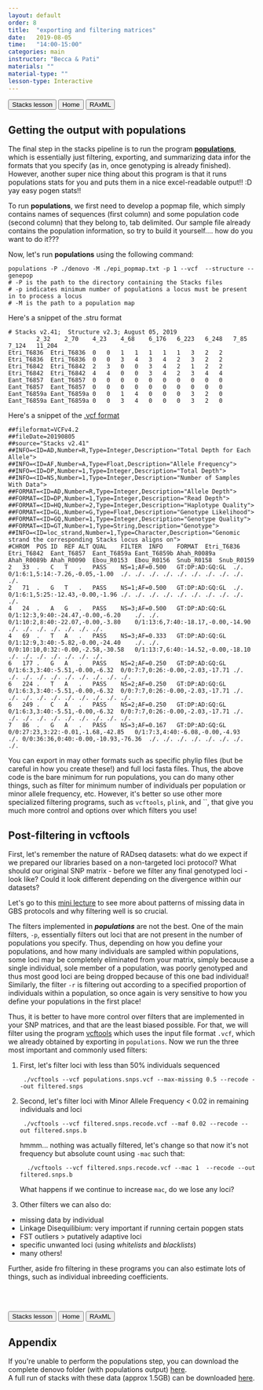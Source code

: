 ```yaml
---
layout: default
order: 8
title:  "exporting and filtering matrices"
date:   2019-08-05
time:   "14:00-15:00"
categories: main
instructor: "Becca & Pati"
materials: ""
material-type: ""
lesson-type: Interactive
---
```


<a href="https://rdtarvin.github.io/IBS2019_Genomics-of-Biodiversity/main/2019/08/05/05-stacks-epi.html"><button>Stacks lesson</button></a>		<a href="https://rdtarvin.github.io/IBS2019_Genomics-of-Biodiversity/"><button>Home</button></a>    <a href="https://rdtarvin.github.io/IBS2019_Genomics-of-Biodiversity/main/2019/08/05/09-raxml-epi.html"><button>RAxML</button></a>

Getting the output with **populations**
----

The final step in the stacks pipeline is to run the program [**populations**](http://catchenlab.life.illinois.edu/stacks/comp/populations.php), which is essentially just filtering, exporting, and summarizing data infor the formats that you specify (as in, once genotyping is already finished). However, another super nice thing about this program is that it runs populations stats for you and puts them in a nice excel-readable output!! :D yay easy pogen stats!!  

To run **populations**, we first need to develop a popmap file, which simply contains names of sequences (first column) and some population code (second column) that they belong to, tab delimited. Our sample file already contains the population information, so try to build it yourself.... how do you want to do it???

Now, let's run **populations** using the following command:

    populations -P ./denovo -M ./epi_popmap.txt -p 1 --vcf  --structure --genepop
    # -P is the path to the directory containing the Stacks files
    # -p indicates minimum number of populations a locus must be present in to process a locus
    # -M is the path to a population map
    
Here's a snippet of the .stru format

	# Stacks v2.41;  Structure v2.3; August 05, 2019
			2_32	2_70	4_23	4_68	6_176	6_223	6_248	7_85	7_124	11_204
	Etri_T6836	Etri_T6836	0	0	1	1	1	1	1	3	2	2		
	Etri_T6836	Etri_T6836	0	0	3	4	3	4	2	3	2	2		
	Etri_T6842	Etri_T6842	2	3	0	0	3	4	2	1	2	2		
	Etri_T6842	Etri_T6842	4	4	0	0	3	4	2	3	4	4		
	Eant_T6857	Eant_T6857	0	0	0	0	0	0	0	0	0	0		
	Eant_T6857	Eant_T6857	0	0	0	0	0	0	0	0	0	0		
	Eant_T6859a	Eant_T6859a	0	0	1	4	0	0	0	3	2	0		
	Eant_T6859a	Eant_T6859a	0	0	3	4	0	0	0	3	2	0		

Here's a snippet of the [.vcf format](https://samtools.github.io/hts-specs/VCFv4.2.pdf)

	##fileformat=VCFv4.2
	##fileDate=20190805
	##source="Stacks v2.41"
	##INFO=<ID=AD,Number=R,Type=Integer,Description="Total Depth for Each Allele">
	##INFO=<ID=AF,Number=A,Type=Float,Description="Allele Frequency">
	##INFO=<ID=DP,Number=1,Type=Integer,Description="Total Depth">
	##INFO=<ID=NS,Number=1,Type=Integer,Description="Number of Samples With Data">
	##FORMAT=<ID=AD,Number=R,Type=Integer,Description="Allele Depth">
	##FORMAT=<ID=DP,Number=1,Type=Integer,Description="Read Depth">
	##FORMAT=<ID=HQ,Number=2,Type=Integer,Description="Haplotype Quality">
	##FORMAT=<ID=GL,Number=G,Type=Float,Description="Genotype Likelihood">
	##FORMAT=<ID=GQ,Number=1,Type=Integer,Description="Genotype Quality">
	##FORMAT=<ID=GT,Number=1,Type=String,Description="Genotype">
	##INFO=<ID=loc_strand,Number=1,Type=Character,Description="Genomic strand the corresponding Stacks locus aligns on">
	#CHROM	POS	ID	REF	ALT	QUAL	FILTER	INFO	FORMAT	Etri_T6836	Etri_T6842	Eant_T6857	Eant_T6859a	Eant_T6859b	Ahah_R0089a	Ahah_R0089b	Ahah_R0090	Ebou_R0153	Ebou_R0156	Snub_R0158	Snub_R0159
	2	33	.	C	T	.	PASS	NS=1;AF=0.500	GT:DP:AD:GQ:GL	./.	0/1:6:1,5:14:-7.26,-0.05,-1.00	./.	./.	./.	./.	./.	./.	./.	./.	./.	./.
	2	71	.	G	T	.	PASS	NS=1;AF=0.500	GT:DP:AD:GQ:GL	./.	0/1:6:1,5:25:-12.43,-0.00,-1.96	./.	./.	./.	./.	./.	./.	./.	./.	./.	./.
	4	24	.	A	G	.	PASS	NS=3;AF=0.500	GT:DP:AD:GQ:GL	0/1:12:3,9:40:-24.47,-0.00,-6.20	./.	./.	0/1:10:2,8:40:-22.07,-0.00,-3.80	0/1:13:6,7:40:-18.17,-0.00,-14.90	./.	./.	./.	./.	./.	./.	./.
	4	69	.	T	A	.	PASS	NS=3;AF=0.333	GT:DP:AD:GQ:GL	0/1:12:9,3:40:-5.82,-0.00,-24.40	./.	./.	0/0:10:10,0:32:-0.00,-2.58,-30.58	0/1:13:7,6:40:-14.52,-0.00,-18.10	./.	./.	./.	./.	./.	./.	./.
	6	177	.	G	A	.	PASS	NS=2;AF=0.250	GT:DP:AD:GQ:GL	0/1:6:3,3:40:-5.51,-0.00,-6.32	0/0:7:7,0:26:-0.00,-2.03,-17.71	./.	./.	./.	./.	./.	./.	./.	./.	./.	./.
	6	224	.	T	A	.	PASS	NS=2;AF=0.250	GT:DP:AD:GQ:GL	0/1:6:3,3:40:-5.51,-0.00,-6.32	0/0:7:7,0:26:-0.00,-2.03,-17.71	./.	./.	./.	./.	./.	./.	./.	./.	./.	./.
	6	249	.	C	A	.	PASS	NS=2;AF=0.250	GT:DP:AD:GQ:GL	0/1:6:3,3:40:-5.51,-0.00,-6.32	0/0:7:7,0:26:-0.00,-2.03,-17.71	./.	./.	./.	./.	./.	./.	./.	./.	./.	./.
	7	86	.	G	A	.	PASS	NS=3;AF=0.167	GT:DP:AD:GQ:GL	0/0:27:23,3:22:-0.01,-1.68,-42.85	0/1:7:3,4:40:-6.08,-0.00,-4.93	./.	0/0:36:36,0:40:-0.00,-10.93,-76.36	./.	./.	./.	./.	./.	./.	./.	./.


You can export in may other formats such as specific phylip files (but be careful in how you create these!) and full loci fasta files. Thus, the above code is the bare minimum for run populations, you can do many other things, such as filter for minimum number of individuals per population or minor allele frequency, etc. However, it's better so use other more specialized filtering programs, such as `vcftools`, `plink`, and ``, that give you much more control and options over which filters you use! 

Post-filtering in **vcftools**
----
First, let's remember the nature of RADseq datasets: what do we expect if we prepared our libraries based on a non-targeted loci protocol? What should our original SNP matrix - before we filter any final genotyped loci - look like? Could it look different depending on the divergence within our datasets? 

Let's go to this [mini lecture](https://docs.google.com/presentation/d/e/2PACX-1vS7BfHaXcT1ZMqvG-rrN_3Fg3n2ip66dONN6ocaJcP4Hi_dmpspbhaydAENEdEe5A/pub?start=false&loop=false&delayms=60000) to see more about patterns of missing data in GBS protocols and why filtering well is so crucial. 


The filters implemented in ***populations*** are not the best. One of the main filters, `-p`, essentially filters out loci that are not present in the number of populations you specify. Thus, depending on how you define your populations, and how many individuals are sampled within populations, some loci may be completely eliminated from your matrix, simply because a single individual, sole member of a population, was poorly genotyped and thus most good loci are being dropped because of this one bad individual! Similarly, the filter `-r` is filtering out according to a specified proportion of individuals within a population, so once again is very sensitive to how you define your populations in the first place! 


Thus, it is better to have more control over filters that are implemented in your SNP matrices, and that are the least biased possible. For that, we will filter using the program [vcftools](https://vcftools.github.io/man_latest.html) which uses the input file format `.vcf`, which we already obtained by exporting in `populations`. Now we run the three most important and commonly used filters: 

1. First, let's filter loci with less than 50% individuals sequenced

		./vcftools --vcf populations.snps.vcf --max-missing 0.5 --recode --out filtered.snps


2. Second, let's filter loci with Minor Allele Frequency < 0.02 in remaining individuals and loci

		./vcftools --vcf filtered.snps.recode.vcf --maf 0.02 --recode --out filtered.snps.b
		
	hmmm... nothing was actually filtered, let's change so that now it's not frequency but absolute count using `-mac` such that: 

		 ./vcftools --vcf filtered.snps.recode.vcf --mac 1  --recode --out filtered.snps.b

	What happens if we continue to increase `mac`, do we lose any loci? 


3. Other filters we can also do:

- missing data by individual
- Linkage Disequilibium: very important if running certain popgen stats
- FST outliers > putatively adaptive loci
- specific unwanted loci (using *whitelists* and *blacklists*)
- many others! 

Further, aside fro filtering in these programs you can also estimate lots of things, such as individual inbreeding coefficients. 


<br><br>

<a href="https://rdtarvin.github.io/IBS2019_Genomics-of-Biodiversity/main/2019/08/05/05-stacks-epi.html"><button>Stacks lesson</button></a>		<a href="https://rdtarvin.github.io/IBS2019_Genomics-of-Biodiversity/"><button>Home</button></a>    <a href="https://rdtarvin.github.io/IBS2019_Genomics-of-Biodiversity/main/2019/08/05/09-raxml-epi.html"><button>RAxML</button></a>


## Appendix

If you're unable to perform the populations step, you can download the complete denovo folder (with populations output) [here](https://drive.google.com/drive/folders/1RdCsMo6YpOppUigrDgdDv7ju3xaBFD2G?usp=sharing).<br>
A full run of stacks with these data (approx 1.5GB) can be downloaded [here](https://drive.google.com/drive/folders/172ZgAdYmVJhZ_ILaKgY5EHRqV-dWnf_y?usp=sharing).<br>






